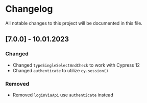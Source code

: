# Changelog

All notable changes to this project will be documented in this file.

## [7.0.0] - 10.01.2023

### Changed

- Changed `typeSingleSelectAndCheck` to work with Cypress 12
- Changed `authenticate` to utilize `cy.session()`

### Removed

- Removed `loginViaApi` use `authenticate` instead
